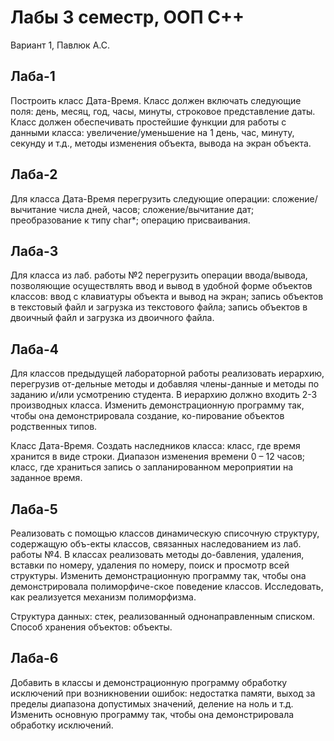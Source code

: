 # Лабы 3 семестр, ООП C++
Вариант 1, Павлюк А.С.

## Лаба-1

Постpоить класс Дата-Вpемя. Класс должен включать следующие поля: день, месяц, год, часы, минуты, строковое представление даты. Класс должен обеспечивать пpостейшие функции для pаботы с данными класса: увеличение/уменьшение на 1 день, час, минуту, секунду и т.д., методы изменения объекта, вывода на экран объекта.

## Лаба-2

Для класса Дата-Вpемя перегрузить следующие операции:
сложение/ вычитание числа дней, часов;
сложение/вычитание дат;
преобразование к типу char*;
операцию присваивания.

## Лаба-3

Для класса из лаб. работы №2 перегрузить операции ввода/вывода, позволяющие осуществлять ввод и вывод в удобной фоpме объектов классов: 
ввод с клавиатуры объекта и вывод на экран; 
запись объектов в текстовый файл и загрузка из текстового файла;
запись объектов в двоичный файл и загрузка из двоичного файла.

## Лаба-4

Для классов предыдущей лабораторной работы реализовать иерархию, перегрузив  от-дельные методы и добавляя члены-данные и методы по заданию и/или усмотрению студента. В иерархию должно входить 2-3 производных класса. 
Изменить демонстрационную программу так, чтобы она демонстрировала создание, ко-пирование объектов родственных типов.

Класс Дата-Вpемя.  Создать наследников класса: 
класс, где время хранится в виде строки. Диапазон изменения времени 0 – 12 часов; 
класс, где храниться запись о запланированном мероприятии на заданное время. 

## Лаба-5

Реализовать с помощью классов динамическую списочную структуру, содержащую объ-екты классов, связанных наследованием из лаб. работы №4. В классах реализовать методы до-бавления, удаления, вставки по номеру, удаления по номеру, поиск и просмотр всей структуры. 
Изменить демонстрационную программу так, чтобы она демонстрировала полиморфиче-ское поведение классов. Исследовать, как реализуется механизм полиморфизма.

Структура данных: стек, реализованный однонаправленным списком.
Способ хранения объектов: объекты.
## Лаба-6

Добавить в классы и демонстрационную программу обработку исключений при возникновении ошибок: недостатка памяти, выход за пределы диапазона допустимых значений, деление на ноль и т.д. Изменить основную программу так, чтобы она демонстрировала обработку исключений.

